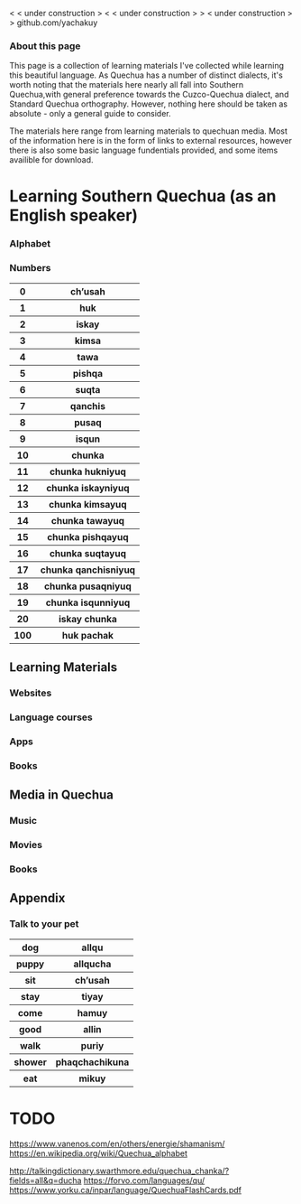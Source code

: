  < < under construction > < < under construction > > < under construction > >
github.com/yachakuy

### About this page

This page is a collection of learning materials I've collected while learning this beautiful language. As Quechua has a number of distinct dialects, it's worth noting that the materials here nearly all fall into Southern Quechua,with general preference towards the Cuzco-Quechua dialect, and Standard Quechua orthography. However, nothing here should be taken as absolute - only a general guide to consider.

The materials here range from learning materials to quechuan media. Most of the information here is in the form of links to external resources, however there is also some basic language fundentials provided, and some items availible for download.

# Learning Southern Quechua (as an English speaker)

### Alphabet


### Numbers

<table>
    <tr>
        <th>0</th>
        <th>ch’usah</th>
    </tr>
    <tr>
        <th>1</th>
        <th>huk</th>
    </tr>
    <tr>
        <th>2</th>
        <th>iskay</th>
    </tr>
    <tr>
        <th>3</th>
        <th>kimsa</th>
    </tr>
    <tr>
        <th>4</th>
        <th>tawa</th>
    </tr>
    <tr>
        <th>5</th>
        <th>pishqa</th>
    </tr>
    <tr>
        <th>6</th>
        <th>suqta</th>
    </tr>
    <tr>
        <th>7</th>
        <th>qanchis</th>
    </tr>
    <tr>
        <th>8</th>
        <th>pusaq</th>
    </tr>
    <tr>
        <th>9</th>
        <th>isqun</th>
    </tr>
    <tr>
        <th>10</th>
        <th>chunka</th>
    </tr> 
    <tr>
        <th>11</th>
        <th>chunka hukniyuq</th>
    </tr> 
    <tr>
        <th>12</th>
        <th>chunka iskayniyuq</th>
    </tr> 
    <tr>
        <th>13</th>
        <th>chunka kimsayuq</th>
    </tr> 
    <tr>
        <th>14</th>
        <th>chunka tawayuq</th>
    </tr> 
    <tr>
        <th>15</th>
        <th>chunka pishqayuq</th>
    </tr> 
    <tr>
        <th>16</th>
        <th>chunka suqtayuq</th>
    </tr> 
    <tr>
        <th>17</th>
        <th>chunka qanchisniyuq</th>
    </tr> 
    <tr>
        <th>18</th>
        <th>chunka pusaqniyuq</th>
    </tr> 
    <tr>
        <th>19</th>
        <th>chunka isqunniyuq</th>
    </tr> 
    <tr>
        <th>20</th>
        <th>iskay chunka</th>
    </tr> 
    <tr>
        <th>100</th>
        <th>huk pachak</th>
    </tr> 
</table>

## Learning Materials



### Websites



### Language courses



### Apps



### Books



## Media in Quechua



### Music



### Movies



### Books


## Appendix

### Talk to your pet

<table>
    <tr>
        <th>dog</th>
        <th>allqu</th>
    </tr>
    <tr>
        <th>puppy</th>
        <th>allqucha</th>
    </tr>
    <tr>
        <th>sit</th>
        <th>ch’usah</th>
    </tr>
    <tr>
        <th>stay</th>
        <th>tiyay</th>
    </tr>
    <tr>
        <th>come</th>
        <th>hamuy</th>
    </tr>
    <tr>
        <th>good</th>
        <th>allin</th>
    </tr>
    <tr>
        <th>walk</th>
        <th>puriy</th>
    </tr>
    <tr>
        <th>shower</th>
        <th>phaqchachikuna</th>
    </tr>
    <tr>
        <th>eat</th>
        <th>mikuy</th>
    </tr>
</table>

# TODO

https://www.vanenos.com/en/others/energie/shamanism/
https://en.wikipedia.org/wiki/Quechua_alphabet

http://talkingdictionary.swarthmore.edu/quechua_chanka/?fields=all&q=ducha
https://forvo.com/languages/qu/
https://www.yorku.ca/inpar/language/QuechuaFlashCards.pdf






